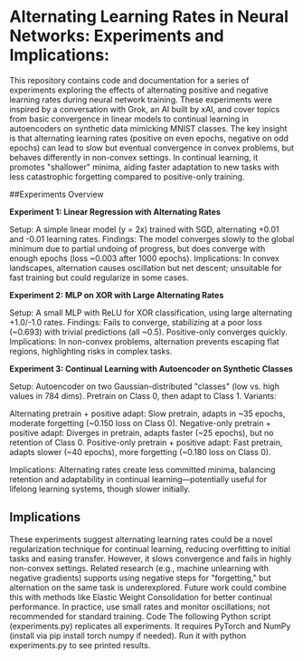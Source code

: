 # Alternating Learning Rates in Neural Networks: Experiments and Implications:
This repository contains code and documentation for a series of experiments exploring the effects of alternating positive and negative learning rates during neural network training. These experiments were inspired by a conversation with Grok, an AI built by xAI, and cover topics from basic convergence in linear models to continual learning in autoencoders on synthetic data mimicking MNIST classes.
The key insight is that alternating learning rates (positive on even epochs, negative on odd epochs) can lead to slow but eventual convergence in convex problems, but behaves differently in non-convex settings. In continual learning, it promotes "shallower" minima, aiding faster adaptation to new tasks with less catastrophic forgetting compared to positive-only training.

##Experiments Overview

**Experiment 1: Linear Regression with Alternating Rates**

Setup: A simple linear model (y = 2x) trained with SGD, alternating +0.01 and -0.01 learning rates.
Findings: The model converges slowly to the global minimum due to partial undoing of progress, but does converge with enough epochs (loss ~0.003 after 1000 epochs).
Implications: In convex landscapes, alternation causes oscillation but net descent; unsuitable for fast training but could regularize in some cases.

**Experiment 2: MLP on XOR with Large Alternating Rates**

Setup: A small MLP with ReLU for XOR classification, using large alternating +1.0/-1.0 rates.
Findings: Fails to converge, stabilizing at a poor loss (~0.693) with trivial predictions (all ~0.5). Positive-only converges quickly.
Implications: In non-convex problems, alternation prevents escaping flat regions, highlighting risks in complex tasks.

**Experiment 3: Continual Learning with Autoencoder on Synthetic Classes**

Setup: Autoencoder on two Gaussian-distributed "classes" (low vs. high values in 784 dims). Pretrain on Class 0, then adapt to Class 1.
Variants:

Alternating pretrain + positive adapt: Slow pretrain, adapts in ~35 epochs, moderate forgetting (~0.150 loss on Class 0).
Negative-only pretrain + positive adapt: Diverges in pretrain, adapts faster (~25 epochs), but no retention of Class 0.
Positive-only pretrain + positive adapt: Fast pretrain, adapts slower (~40 epochs), more forgetting (~0.180 loss on Class 0).


Implications: Alternating rates create less committed minima, balancing retention and adaptability in continual learning—potentially useful for lifelong learning systems, though slower initially.

## Implications
These experiments suggest alternating learning rates could be a novel regularization technique for continual learning, reducing overfitting to initial tasks and easing transfer. However, it slows convergence and fails in highly non-convex settings. Related research (e.g., machine unlearning with negative gradients) supports using negative steps for "forgetting," but alternation on the same task is underexplored. Future work could combine this with methods like Elastic Weight Consolidation for better continual performance. In practice, use small rates and monitor oscillations; not recommended for standard training.
Code
The following Python script (experiments.py) replicates all experiments. It requires PyTorch and NumPy (install via pip install torch numpy if needed). Run it with python experiments.py to see printed results.
